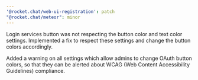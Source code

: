 ```yaml
---
'@rocket.chat/web-ui-registration': patch
"@rocket.chat/meteor": minor
---
```


Login services button was not respecting the button color and text color settings. Implemented a fix to respect these settings and change the button colors accordingly.

Added a warning on all settings which allow admins to change OAuth button colors, so that they can be alerted about WCAG (Web Content Accessibility Guidelines) compliance.
